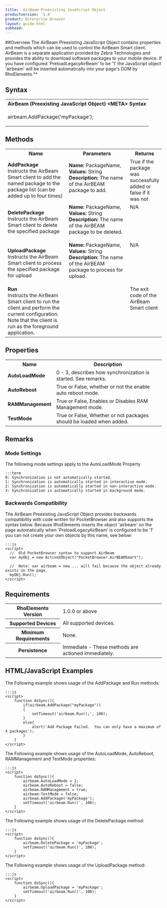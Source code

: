 ```yaml
---
title:  AirBeam Preexisting JavaScript Object
productversion: '1.4'
product: Enterprise Browser
layout: guide.html
subhead: 
---
```

##Overview
The AirBeam Preexisting JavaScript Object contains properties and methods which can be used to control the AirBeam Smart client. AirBeam is a separate application provided by Zebra Technologies and provides the ability to download software packages to your mobile device. If you have configured 'PreloadLegacyAirBeam' to be '1' the JavaScript object 'airbeam' will be inserted automatically into your page's DOM by RhoElements.**

## Syntax

<table class="re-table"><tr><th class="tableHeading">AirBeam (Preexisting JavaScript Object) &lt;META&gt; Syntax
</th></tr><tr><td class="clsSyntaxCells clsOddRow"><p>airbeam.AddPackage('myPackage');</p></td></tr></table>

## Methods

<table class="re-table"><col width="40%" /><col width="40%" /><col width="20%" /><tr><th class="tableHeading">Name</th><th class="tableHeading">Parameters</th><th class="tableHeading">Returns</th></tr><tr><td style="text-align:left;" class="clsSyntaxCells clsOddRow"><b>AddPackage<br /></b>Instructs the AirBeam Smart client to add the named package to the package list (can be added up to four times)</td><td style="text-align:left;" class="clsSyntaxCells clsOddRow"><b>Name: </b>PackageName, 
<b>Values: </b>String<br /><b>Description: </b>The name of the AirBEAM package to add.<P /></td><td style="text-align:left;" valign="top" class="clsSyntaxCells clsOddRow">True if the package was successfully added or false if it was not</td></tr><tr><td class="clsSyntaxCells clsEvenRow" style="text-align:left;"><b>DeletePackage<br /></b>Instructs the AirBeam Smart client to delete the specified package</td><td class="clsSyntaxCells clsEvenRow" style="text-align:left;"><b>Name: </b>PackageName, 
<b>Values: </b>String<br /><b>Description: </b>The name of the AirBEAM package to be deleted.<P /></td><td class="clsSyntaxCells clsEvenRow" style="text-align:left;" valign="top">N/A</td></tr><tr><td style="text-align:left;" class="clsSyntaxCells clsOddRow"><b>UploadPackage<br /></b>Instructs the AirBeam Smart client to process the specified package for upload</td><td style="text-align:left;" class="clsSyntaxCells clsOddRow"><b>Name: </b>PackageName, 
<b>Values: </b>String<br /><b>Description: </b>The name of the AirBEAM package to process for upload.<P /></td><td style="text-align:left;" valign="top" class="clsSyntaxCells clsOddRow">N/A</td></tr><tr><td class="clsSyntaxCells clsEvenRow" style="text-align:left;"><b>Run<br /></b>Instructs the AirBeam Smart client to run the client and perform the current configuration.  Note that the client is run as the foreground application.</td><td class="clsSyntaxCells clsEvenRow" style="text-align:left;" /><td class="clsSyntaxCells clsEvenRow" style="text-align:left;" valign="top">The exit code of the AirBeam Smart client</td></tr>
</table>

## Properties

<table class="re-table"><col width="20%" /><col width="80%" /><tr><th class="tableHeading">Name</th><th class="tableHeading">Description</th></tr><tr><td style="text-align:left;" class="clsSyntaxCells clsOddRow"><b>AutoLoadMode</b></td><td style="text-align:left;" class="clsSyntaxCells clsOddRow">0 - 3, describes how synchronization is started.  See remarks.</td></tr><tr><td class="clsSyntaxCells clsEvenRow" style="text-align:left;"><b>AutoReboot</b></td><td class="clsSyntaxCells clsEvenRow" style="text-align:left;">True or False, whether or not the enable auto reboot mode.</td></tr><tr><td style="text-align:left;" class="clsSyntaxCells clsOddRow"><b>RAMManagement</b></td><td style="text-align:left;" class="clsSyntaxCells clsOddRow">True or False, Enables or Disables RAM Management mode.</td></tr><tr><td class="clsSyntaxCells clsEvenRow" style="text-align:left;"><b>TestMode</b></td><td class="clsSyntaxCells clsEvenRow" style="text-align:left;">True or False, Whether or not packages should be loaded when added.</td></tr>
</table>

## Remarks
### Mode Settings
The following mode settings apply to the AutoLoadMode Property

	:::term
	0: Synchronization is not automatically started.
	1: Synchronization is automatically started in interactive mode.
	2: Synchronization is automatically started in non-interactive mode.
	3: Synchronization is automatically started in background mode.

### Backwards Compatibility
The AirBeam Preexisting JavaScript Object provides backwards compatibility with code written for PocketBrowser and also supports the syntax below. Because RhoElements inserts the object 'airbeam' on the page automatically when 'PreloadLegacyAirBeam' is configured to be '1' you can not create your own objects by this name, see below:

	:::js
	<script>
	  //  Old PocketBrowser syntax to support AirBeam
	  var myObj = new ActiveXObject("PocketBrowser.AirBEAMSmart"); 
	  
	  //  Note: var airbeam = new ... will fail because the object already exists on the page.
	  myObj.Run();
	</script>

## Requirements

<table class="re-table"><tr><th class="tableHeading">RhoElements Version</th><td class="clsSyntaxCell clsEvenRow">1.0.0 or above
</td></tr><tr><th class="tableHeading">Supported Devices</th><td class="clsSyntaxCell clsOddRow">All supported devices.</td></tr><tr><th class="tableHeading">Minimum Requirements</th><td class="clsSyntaxCell clsOddRow">None.</td></tr><tr><th class="tableHeading">Persistence</th><td class="clsSyntaxCell clsEvenRow">Immediate - These methods are actioned immediately.</td></tr>
</table>

## HTML/JavaScript Examples
The Following example shows usage of the AddPackage and Run methods:

	:::js
	<script>
		function doSync(){
			if(airbeam.AddPackage("myPackage"))
			{
				setTimeout('airbeam.Run();', 100);
			}
			else{
				alert('Add Package Failed.  You can only have a maximum of 4 packages');
			}
		}
	</script>

The Following example shows usage of the AutoLoadMode, AutoReboot, RAMManagement and TestMode properties:

	:::js
	<script>
		function doSync(){
			airbeam.AutoLoadMode = 2;
			airbeam.AutoReboot = false;
			airbeam.RAMManagement = true;
			airbeam.TestMode = false;
			airbeam.AddPackage('myPackage');
			setTimeout('airbeam.Run()', 100);
		}
	</script>

The Following example shows usage of the DeletePackage method:

	:::js
	<script>
		function doSync(){
			airbeam.DeletePackage = 'myPackage';
			setTimeout('airbeam.Run()', 100);
		}
	</script>

The Following example shows usage of the UploadPackage method:

	:::js
	<script>
		function doSync(){
			airbeam.UploadPackage = 'myPackage';
			setTimeout('airbeam.Run()', 100);
		}
	</script>
